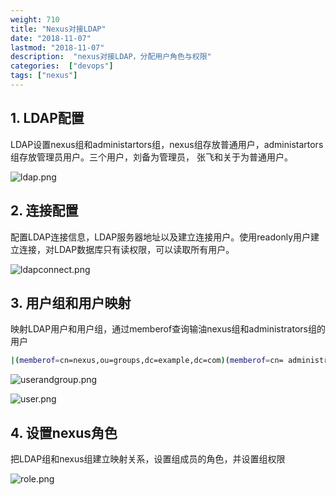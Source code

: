 ```yaml
---
weight: 710
title: "Nexus对接LDAP"
date: "2018-11-07"
lastmod: "2018-11-07"
description:  "nexus对接LDAP，分配用户角色与权限"
categories:  ["devops"]
tags: ["nexus"]
---
```


## 1. LDAP配置
LDAP设置nexus组和administartors组，nexus组存放普通用户，administartors组存放管理员用户。三个用户，刘备为管理员，
张飞和关于为普通用户。

![ldap.png](/nexus/ldap.png)

## 2. 连接配置
配置LDAP连接信息，LDAP服务器地址以及建立连接用户。使用readonly用户建立连接，对LDAP数据库只有读权限，可以读取所有用户。

![ldapconnect.png](/nexus/ldapconnect.png)

## 3. 用户组和用户映射
映射LDAP用户和用户组，通过memberof查询输油nexus组和administrators组的用户

```bash
|(memberof=cn=nexus,ou=groups,dc=example,dc=com)(memberof=cn= administrators,ou=groups,dc=example,dc=com)
```

![userandgroup.png](/nexus/userandgroup.png)

![user.png](/nexus/user.png)

## 4. 设置nexus角色
把LDAP组和nexus组建立映射关系，设置组成员的角色，并设置组权限

![role.png](/nexus/role.png)
